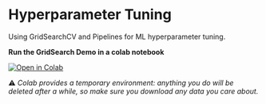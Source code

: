 # Hyperparameter Tuning
Using GridSearchCV and Pipelines for ML hyperparameter tuning.

**Run the GridSearch Demo in a colab notebook**

[![Open in Colab](https://colab.research.google.com/assets/colab-badge.svg)](https://colab.research.google.com/github/murilogustineli/hype-tuning/blob/main/gridsearch.ipynb)

⚠ _Colab provides a temporary environment: anything you do will be deleted after a while, so make sure you download any data you care about._

